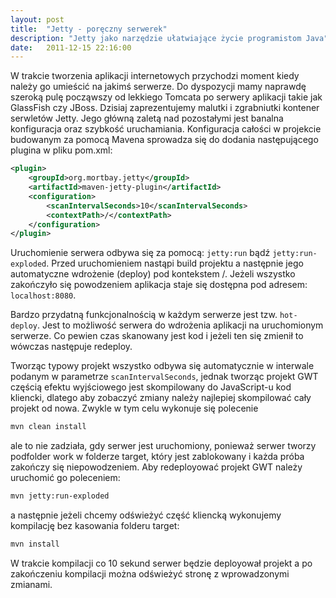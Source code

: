 ```yaml
---
layout: post
title:  "Jetty - poręczny serwerek"
description: "Jetty jako narzędzie ułatwiające życie programistom Java"
date:   2011-12-15 22:16:00
---
```

W trakcie tworzenia aplikacji internetowych przychodzi moment kiedy należy go umieścić na jakimś serwerze. Do dyspozycji mamy naprawdę szeroką pulę począwszy od lekkiego Tomcata po serwery aplikacji takie jak GlassFish czy JBoss.
Dzisiaj zaprezentujemy malutki i zgrabniutki kontener serwletów Jetty. Jego główną zaletą nad pozostałymi jest banalna konfiguracja oraz szybkość uruchamiania.
Konfiguracja całości w projekcie budowanym za pomocą Mavena sprowadza się do dodania następującego plugina w pliku pom.xml:

```xml
<plugin>
	<groupId>org.mortbay.jetty</groupId>
	<artifactId>maven-jetty-plugin</artifactId>
	<configuration>
		<scanIntervalSeconds>10</scanIntervalSeconds>
		<contextPath>/</contextPath>
	</configuration>
</plugin>
```

Uruchomienie serwera odbywa się za pomocą: ```jetty:run``` bądź ```jetty:run-exploded```. Przed uruchomieniem nastąpi build projektu a następnie jego automatyczne wdrożenie (deploy) pod kontekstem /. Jeżeli wszystko zakończyło się powodzeniem aplikacja staje się dostępna pod adresem: ```localhost:8080```.

Bardzo przydatną funkcjonalnością w każdym serwerze jest tzw. ```hot-deploy```. Jest to możliwość serwera do wdrożenia aplikacji na uruchomionym serwerze. Co pewien czas skanowany jest kod i jeżeli ten się zmienił to wówczas następuje redeploy.

Tworząc typowy projekt wszystko odbywa się automatycznie w interwale podanym w parametrze ```scanIntervalSeconds```, jednak tworząc projekt GWT częścią efektu wyjściowego jest skompilowany do JavaScript-u kod kliencki, dlatego aby zobaczyć zmiany należy najlepiej skompilować cały projekt od nowa. Zwykle w tym celu wykonuje się polecenie

```bash
mvn clean install
```

ale to nie zadziała, gdy serwer jest uruchomiony, ponieważ serwer tworzy podfolder work w folderze target, który jest zablokowany i każda próba zakończy się niepowodzeniem.
Aby redeployować projekt GWT należy uruchomić go poleceniem:

```bash
mvn jetty:run-exploded
```

a następnie jeżeli chcemy odświeżyć część kliencką wykonujemy kompilację bez kasowania folderu target:

```bash
mvn install
```

W trakcie kompilacji co 10 sekund serwer będzie deployował projekt a po zakończeniu kompilacji można odświeżyć stronę z wprowadzonymi zmianami.